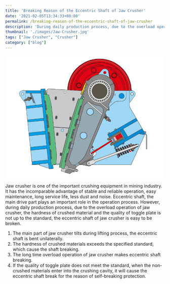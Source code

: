 ```yaml
---
title: 'Breaking Reason of the Eccentric Shaft of Jaw Crusher'
date: '2021-02-05T13:34:33+08:00'
permalink: /breaking-reason-of-the-eccentric-shaft-of-jaw-crusher
description: 'During daily production process, due to the overload operation of jaw crusher, the hardness of crushed material and the quality of toggle plate is not up to the standard, the eccentric shaft of jaw crusher is easy to be broken. In this text, the experts from Luoyang Dahua will tell you the reason.'
thumbnail: './images/Jaw-Crusher.jpg'
tags: ["Jaw Crusher", "Crusher"]
category: ["blog"]
---
```

![Jaw Crusher](./images/Jaw-Crusher.jpg)

Jaw crusher is one of the important crushing equipment in mining industry. It has the incomparable advantage of stable and reliable operation, easy maintenance, long service life, less dust and noise. Eccentric shaft, the main drive part plays an important role in the operation process. However, during daily production process, due to the overload operation of jaw crusher, the hardness of crushed material and the quality of toggle plate is not up to the standard, the eccentric shaft of jaw crusher is easy to be broken.

1. The main part of jaw crusher tilts during lifting process, the eccentric shaft is bent unilaterally.
2. The hardness of crushed materials exceeds the specified standard, which cause the shaft breaking.
3. The long time overload operation of jaw crusher makes eccentric shaft breaking.
4. If the quality of toggle plate does not meet the standard, when the non-crushed materials enter into the crushing cavity, it will cause the eccentric shaft break for the reason of self-breaking protection.